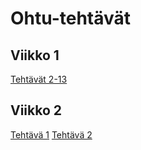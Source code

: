 # Ohtu-tehtävät

## Viikko 1
[Tehtävät 2-13](https://github.com/qubelka/ohtu-2019-viikko1)

## Viikko 2
[Tehtävä 1](https://github.com/qubelka/ohtu-tehtavat/tree/master/viikko2/t1)
[Tehtävä 2](https://github.com/qubelka/ohtu-2019-viikko1/tree/master/src/main/java)
